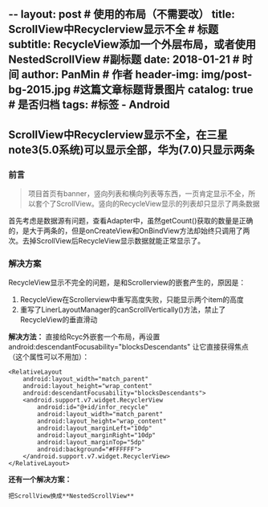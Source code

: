 --
layout:     post                            # 使用的布局（不需要改）
title:      ScrollView中Recyclerview显示不全              # 标题
subtitle:   RecycleView添加一个外层布局，或者使用NestedScrollView   #副标题
date:       2018-01-21                      # 时间
author:     PanMin                              # 作者
header-img: img/post-bg-2015.jpg            #这篇文章标题背景图片
catalog: true                               # 是否归档
tags:                                       #标签
    - Android
---



## ScrollView中Recyclerview显示不全，在三星note3(5.0系统)可以显示全部，华为(7.0)只显示两条

### 前言

> 项目首页有banner，竖向列表和横向列表等东西，一页肯定显示不全，所以套个了ScrollView。竖向的RecycleView显示的列表却只显示了两条数据

首先考虑是数据源有问题，查看Adapter中，虽然getCount()获取的数量是正确的，是大于两条的，但是onCreateView和OnBindView方法却始终只调用了两次。去掉ScrollView后RecycleView显示数据就能正常显示了。

### 解决方案

RecycleView显示不完全的问题，是和Scrollerview的嵌套产生的，原因是：
1. RecycleView在Scrollerview中重写高度失败，只能显示两个item的高度
2. 重写了LinerLayoutManager的canScrollVertically()方法，禁止了RecycleView的垂直滑动

**解决方法：**
直接给Rcyc外嵌套一个布局，再设置 android:descendantFocusability="blocksDescendants"
让它直接获得焦点（这个属性可以不用加）：
```
<RelativeLayout
    android:layout_width="match_parent"
    android:layout_height="wrap_content"
    android:descendantFocusability="blocksDescendants">
    <android.support.v7.widget.RecyclerView
        android:id="@+id/infor_recycle"
        android:layout_width="match_parent"
        android:layout_height="wrap_content"
        android:layout_marginLeft="10dp"
        android:layout_marginRight="10dp"
        android:layout_marginTop="5dp"
        android:background="#FFFFFF">
    </android.support.v7.widget.RecyclerView>
</RelativeLayout>
```


**还有一个解决方案：**
```
把ScrollView换成**NestedScrollView**
```